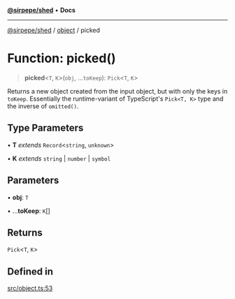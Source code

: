 [**@sirpepe/shed**](../../README.md) • **Docs**

***

[@sirpepe/shed](../../README.md) / [object](../README.md) / picked

# Function: picked()

> **picked**\<`T`, `K`\>(`obj`, ...`toKeep`): `Pick`\<`T`, `K`\>

Returns a new object created from the input object, but with only the keys in
`toKeep`. Essentially the runtime-variant of TypeScript's `Pick<T, K>` type
and the inverse of `omitted()`.

## Type Parameters

• **T** *extends* `Record`\<`string`, `unknown`\>

• **K** *extends* `string` \| `number` \| `symbol`

## Parameters

• **obj**: `T`

• ...**toKeep**: `K`[]

## Returns

`Pick`\<`T`, `K`\>

## Defined in

[src/object.ts:53](https://github.com/SirPepe/shed/blob/36009fde0fee9ee53321ca81309876bbb49851e3/src/object.ts#L53)
